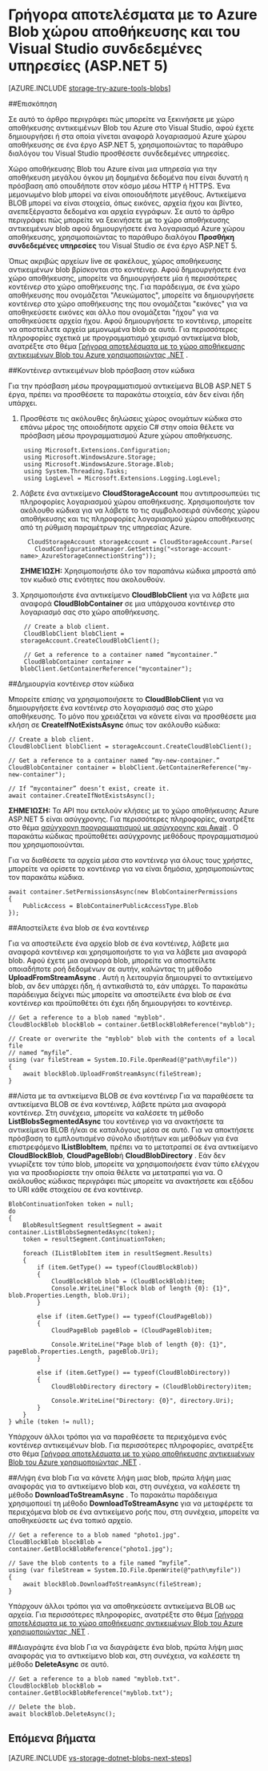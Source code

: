 <properties
    pageTitle="Γρήγορα αποτελέσματα με το blob χώρου αποθήκευσης και του Visual Studio συνδεδεμένες υπηρεσίες (ASP.NET 5) | Microsoft Azure"
    description="Πώς μπορείτε να ξεκινήσετε με χώρο αποθήκευσης αντικειμένων Blob του Azure σε ένα έργο Visual Studio ASP.NET 5 αφού έχετε δημιουργήσει ένα λογαριασμό χώρου αποθήκευσης χρησιμοποιώντας το Visual Studio συνδεδεμένες υπηρεσίες"
    services="storage"
    documentationCenter=""
    authors="TomArcher"
    manager="douge"
    editor=""/>

<tags
    ms.service="storage"
    ms.workload="web"
    ms.tgt_pltfrm="vs-getting-started"
    ms.devlang="na"
    ms.topic="article"
    ms.date="07/18/2016"
    ms.author="tarcher"/>

# <a name="get-started-with-azure-blob-storage-and-visual-studio-connected-services-aspnet-5"></a>Γρήγορα αποτελέσματα με το Azure Blob χώρου αποθήκευσης και του Visual Studio συνδεδεμένες υπηρεσίες (ASP.NET 5)

[AZURE.INCLUDE [storage-try-azure-tools-blobs](../../includes/storage-try-azure-tools-blobs.md)]

##<a name="overview"></a>Επισκόπηση

Σε αυτό το άρθρο περιγράφει πώς μπορείτε να ξεκινήσετε με χώρο αποθήκευσης αντικειμένων Blob του Azure στο Visual Studio, αφού έχετε δημιουργήσει ή στα οποία γίνεται αναφορά λογαριασμού Azure χώρου αποθήκευσης σε ένα έργο ASP.NET 5, χρησιμοποιώντας το παράθυρο διαλόγου του Visual Studio προσθέσετε συνδεδεμένες υπηρεσίες.

Χώρο αποθήκευσης Blob του Azure είναι μια υπηρεσία για την αποθήκευση μεγάλου όγκου μη δομημένα δεδομένα που είναι δυνατή η πρόσβαση από οπουδήποτε στον κόσμο μέσω HTTP ή HTTPS. Ένα μεμονωμένο blob μπορεί να είναι οποιουδήποτε μεγέθους. Αντικείμενα BLOB μπορεί να είναι στοιχεία, όπως εικόνες, αρχεία ήχου και βίντεο, ανεπεξέργαστα δεδομένα και αρχεία εγγράφων. Σε αυτό το άρθρο περιγράφει πώς μπορείτε να ξεκινήσετε με το χώρο αποθήκευσης αντικειμένων blob αφού δημιουργήσετε ένα λογαριασμό Azure χώρου αποθήκευσης, χρησιμοποιώντας το παράθυρο διαλόγου **Προσθήκη συνδεδεμένες υπηρεσίες** του Visual Studio σε ένα έργο ASP.NET 5.

Όπως ακριβώς αρχείων live σε φακέλους, χώρος αποθήκευσης αντικειμένων blob βρίσκονται στο κοντέινερ. Αφού δημιουργήσετε ένα χώρο αποθήκευσης, μπορείτε να δημιουργήσετε μία ή περισσότερες κοντέινερ στο χώρο αποθήκευσης της. Για παράδειγμα, σε ένα χώρο αποθήκευσης που ονομάζεται "Λευκώματος", μπορείτε να δημιουργήσετε κοντέινερ στο χώρο αποθήκευσης της που ονομάζεται "εικόνες" για να αποθηκεύσετε εικόνες και άλλο που ονομάζεται "ήχου" για να αποθηκεύσετε αρχεία ήχου. Αφού δημιουργήσετε το κοντέινερ, μπορείτε να αποστείλετε αρχεία μεμονωμένα blob σε αυτά. Για περισσότερες πληροφορίες σχετικά με προγραμματισμό χειρισμό αντικείμενα blob, ανατρέξτε στο θέμα [Γρήγορα αποτελέσματα με το χώρο αποθήκευσης αντικειμένων Blob του Azure χρησιμοποιώντας .NET](storage-dotnet-how-to-use-blobs.md) .

##<a name="access-blob-containers-in-code"></a>Κοντέινερ αντικειμένων blob πρόσβαση στον κώδικα

Για την πρόσβαση μέσω προγραμματισμού αντικείμενα BLOB ASP.NET 5 έργα, πρέπει να προσθέσετε τα παρακάτω στοιχεία, εάν δεν είναι ήδη υπάρχει.

1. Προσθέστε τις ακόλουθες δηλώσεις χώρος ονομάτων κώδικα στο επάνω μέρος της οποιοδήποτε αρχείο C# στην οποία θέλετε να πρόσβαση μέσω προγραμματισμού Azure χώρου αποθήκευσης.

        using Microsoft.Extensions.Configuration;
        using Microsoft.WindowsAzure.Storage;
        using Microsoft.WindowsAzure.Storage.Blob;
        using System.Threading.Tasks;
        using LogLevel = Microsoft.Extensions.Logging.LogLevel;

2. Λάβετε ένα αντικείμενο **CloudStorageAccount** που αντιπροσωπεύει τις πληροφορίες λογαριασμού χώρου αποθήκευσης. Χρησιμοποιήστε τον ακόλουθο κώδικα για να λάβετε το τις συμβολοσειρά σύνδεσης χώρου αποθήκευσης και τις πληροφορίες λογαριασμού χώρου αποθήκευσης από τη ρύθμιση παραμέτρων της υπηρεσίας Azure.

         CloudStorageAccount storageAccount = CloudStorageAccount.Parse(
           CloudConfigurationManager.GetSetting("<storage-account-name>_AzureStorageConnectionString"));

    **ΣΗΜΕΊΩΣΗ:** Χρησιμοποιήστε όλο τον παραπάνω κώδικα μπροστά από τον κωδικό στις ενότητες που ακολουθούν.


3. Χρησιμοποιήστε ένα αντικείμενο **CloudBlobClient** για να λάβετε μια αναφορά **CloudBlobContainer** σε μια υπάρχουσα κοντέινερ στο λογαριασμό σας στο χώρο αποθήκευσης.

        // Create a blob client.
        CloudBlobClient blobClient = storageAccount.CreateCloudBlobClient();

        // Get a reference to a container named “mycontainer.”
        CloudBlobContainer container = blobClient.GetContainerReference("mycontainer");



##<a name="create-a-container-in-code"></a>Δημιουργία κοντέινερ στον κώδικα

Μπορείτε επίσης να χρησιμοποιήσετε το **CloudBlobClient** για να δημιουργήσετε ένα κοντέινερ στο λογαριασμό σας στο χώρο αποθήκευσης. Το μόνο που χρειάζεται να κάνετε είναι να προσθέσετε μια κλήση σε **CreateIfNotExistsAsync** όπως τον ακόλουθο κώδικα:

    // Create a blob client.
    CloudBlobClient blobClient = storageAccount.CreateCloudBlobClient();

    // Get a reference to a container named “my-new-container.”
    CloudBlobContainer container = blobClient.GetContainerReference("my-new-container");

    // If “mycontainer” doesn’t exist, create it.
    await container.CreateIfNotExistsAsync();


**ΣΗΜΕΊΩΣΗ:** Τα API που εκτελούν κλήσεις με το χώρο αποθήκευσης Azure ASP.NET 5 είναι ασύγχρονης. Για περισσότερες πληροφορίες, ανατρέξτε στο θέμα [ασύγχρονη προγραμματισμού με ασύγχρονης και Await](http://msdn.microsoft.com/library/hh191443.aspx) . Ο παρακάτω κώδικας προϋποθέτει ασύγχρονης μεθόδους προγραμματισμού που χρησιμοποιούνται.

Για να διαθέσετε τα αρχεία μέσα στο κοντέινερ για όλους τους χρήστες, μπορείτε να ορίσετε το κοντέινερ για να είναι δημόσια, χρησιμοποιώντας τον παρακάτω κώδικα.

    await container.SetPermissionsAsync(new BlobContainerPermissions
    {
        PublicAccess = BlobContainerPublicAccessType.Blob
    });

##<a name="upload-a-blob-into-a-container"></a>Αποστείλετε ένα blob σε ένα κοντέινερ

Για να αποστείλετε ένα αρχείο blob σε ένα κοντέινερ, λάβετε μια αναφορά κοντέινερ και χρησιμοποιήστε το για να λάβετε μια αναφορά blob. Αφού έχετε μια αναφορά blob, μπορείτε να αποστείλετε οποιαδήποτε ροή δεδομένων σε αυτήν, καλώντας τη μέθοδο **UploadFromStreamAsync** . Αυτή η λειτουργία δημιουργεί το αντικείμενο blob, αν δεν υπάρχει ήδη, ή αντικαθιστά το, εάν υπάρχει. Το παρακάτω παράδειγμα δείχνει πώς μπορείτε να αποστείλετε ένα blob σε ένα κοντέινερ και προϋποθέτει ότι έχει ήδη δημιουργήσει το κοντέινερ.

    // Get a reference to a blob named "myblob".
    CloudBlockBlob blockBlob = container.GetBlockBlobReference("myblob");

    // Create or overwrite the "myblob" blob with the contents of a local file
    // named “myfile”.
    using (var fileStream = System.IO.File.OpenRead(@"path\myfile"))
    {
        await blockBlob.UploadFromStreamAsync(fileStream);
    }

##<a name="list-the-blobs-in-a-container"></a>Λίστα με τα αντικείμενα BLOB σε ένα κοντέινερ
Για να παραθέσετε τα αντικείμενα BLOB σε ένα κοντέινερ, λάβετε πρώτα μια αναφορά κοντέινερ. Στη συνέχεια, μπορείτε να καλέσετε τη μέθοδο **ListBlobsSegmentedAsync** του κοντέινερ για να ανακτήσετε τα αντικείμενα BLOB ή/και σε καταλόγους μέσα σε αυτό. Για να αποκτήσετε πρόσβαση το εμπλουτισμένο σύνολο ιδιοτήτων και μεθόδων για ένα επιστρεφόμενο **IListBlobItem**, πρέπει να το μετατραπεί σε ένα αντικείμενο **CloudBlockBlob**, **CloudPageBlob**ή **CloudBlobDirectory** . Εάν δεν γνωρίζετε τον τύπο blob, μπορείτε να χρησιμοποιήσετε έναν τύπο ελέγχου για να προσδιορίσετε την οποία θέλετε να μετατραπεί για να. Ο ακόλουθος κώδικας περιγράφει πώς μπορείτε να ανακτήσετε και εξόδου το URI κάθε στοιχείου σε ένα κοντέινερ.

    BlobContinuationToken token = null;
    do
    {
        BlobResultSegment resultSegment = await container.ListBlobsSegmentedAsync(token);
        token = resultSegment.ContinuationToken;

        foreach (IListBlobItem item in resultSegment.Results)
        {
            if (item.GetType() == typeof(CloudBlockBlob))
            {
                CloudBlockBlob blob = (CloudBlockBlob)item;
                Console.WriteLine("Block blob of length {0}: {1}", blob.Properties.Length, blob.Uri);
            }

            else if (item.GetType() == typeof(CloudPageBlob))
            {
                CloudPageBlob pageBlob = (CloudPageBlob)item;

                Console.WriteLine("Page blob of length {0}: {1}", pageBlob.Properties.Length, pageBlob.Uri);
            }

            else if (item.GetType() == typeof(CloudBlobDirectory))
            {
                CloudBlobDirectory directory = (CloudBlobDirectory)item;

                Console.WriteLine("Directory: {0}", directory.Uri);
            }
        }
    } while (token != null);

Υπάρχουν άλλοι τρόποι για να παραθέσετε τα περιεχόμενα ενός κοντέινερ αντικειμένων blob. Για περισσότερες πληροφορίες, ανατρέξτε στο θέμα [Γρήγορα αποτελέσματα με το χώρο αποθήκευσης αντικειμένων Blob του Azure χρησιμοποιώντας .NET](storage-dotnet-how-to-use-blobs.md#list-the-blobs-in-a-container) .

##<a name="download-a-blob"></a>Λήψη ένα blob
Για να κάνετε λήψη μιας blob, πρώτα λήψη μιας αναφοράς για το αντικείμενο blob και, στη συνέχεια, να καλέσετε τη μέθοδο **DownloadToStreamAsync** . Το παρακάτω παράδειγμα χρησιμοποιεί τη μέθοδο **DownloadToStreamAsync** για να μεταφέρετε τα περιεχόμενα blob σε ένα αντικείμενο ροής που, στη συνέχεια, μπορείτε να αποθηκεύσετε ως ένα τοπικό αρχείο.

    // Get a reference to a blob named "photo1.jpg".
    CloudBlockBlob blockBlob = container.GetBlockBlobReference("photo1.jpg");

    // Save the blob contents to a file named “myfile”.
    using (var fileStream = System.IO.File.OpenWrite(@"path\myfile"))
    {
        await blockBlob.DownloadToStreamAsync(fileStream);
    }

Υπάρχουν άλλοι τρόποι για να αποθηκεύσετε αντικείμενα BLOB ως αρχεία. Για περισσότερες πληροφορίες, ανατρέξτε στο θέμα [Γρήγορα αποτελέσματα με το χώρο αποθήκευσης αντικειμένων Blob του Azure χρησιμοποιώντας .NET](storage-dotnet-how-to-use-blobs.md#download-blobs) .

##<a name="delete-a-blob"></a>Διαγράψτε ένα blob
Για να διαγράψετε ένα blob, πρώτα λήψη μιας αναφοράς για το αντικείμενο blob και, στη συνέχεια, να καλέσετε τη μέθοδο **DeleteAsync** σε αυτό.

    // Get a reference to a blob named "myblob.txt".
    CloudBlockBlob blockBlob = container.GetBlockBlobReference("myblob.txt");

    // Delete the blob.
    await blockBlob.DeleteAsync();

## <a name="next-steps"></a>Επόμενα βήματα

[AZURE.INCLUDE [vs-storage-dotnet-blobs-next-steps](../../includes/vs-storage-dotnet-blobs-next-steps.md)]
